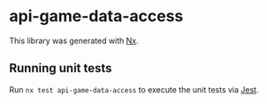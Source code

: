 # api-game-data-access

This library was generated with [Nx](https://nx.dev).

## Running unit tests

Run `nx test api-game-data-access` to execute the unit tests via [Jest](https://jestjs.io).
